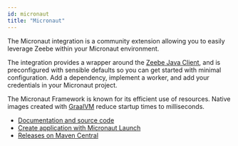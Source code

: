 ```yaml
---
id: micronaut
title: "Micronaut"
---
```


The Micronaut integration is a community extension allowing you to easily leverage Zeebe within your Micronaut environment.

The integration provides a wrapper around the [Zeebe Java Client](/apis-clients/java-client/index.md), and is preconfigured with sensible defaults so you can get started with minimal configuration. Add a dependency, implement a worker, and add your credentials in your Micronaut project.

The Micronaut Framework is known for its efficient use of resources. Native images created with [GraalVM](https://www.graalvm.org/) reduce startup times to milliseconds.

* [Documentation and source code](https://github.com/camunda-community-hub/micronaut-zeebe-client)
* [Create application with Micronaut Launch](https://micronaut.io/launch?name=jobworker&features=zeebe)
* [Releases on Maven Central](https://search.maven.org/artifact/info.novatec/micronaut-zeebe-client-feature)
